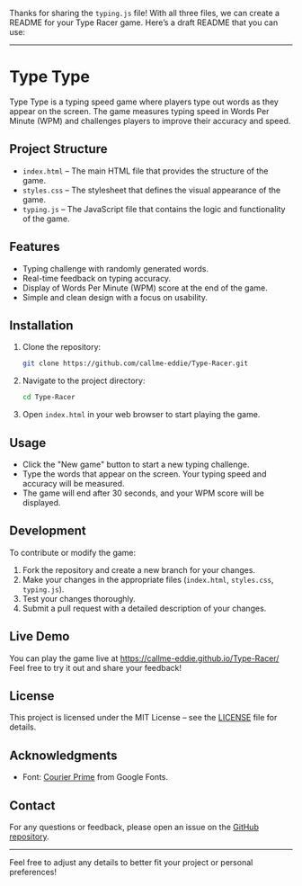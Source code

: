 Thanks for sharing the `typing.js` file! With all three files, we can create a README for your Type Racer game. Here’s a draft README that you can use:

---

# Type Type

Type Type is a typing speed game where players type out words as they appear on the screen. The game measures typing speed in Words Per Minute (WPM) and challenges players to improve their accuracy and speed.

## Project Structure

- `index.html` – The main HTML file that provides the structure of the game.
- `styles.css` – The stylesheet that defines the visual appearance of the game.
- `typing.js` – The JavaScript file that contains the logic and functionality of the game.

## Features

- Typing challenge with randomly generated words.
- Real-time feedback on typing accuracy.
- Display of Words Per Minute (WPM) score at the end of the game.
- Simple and clean design with a focus on usability.

## Installation

1. Clone the repository:

   ```bash
   git clone https://github.com/callme-eddie/Type-Racer.git
   ```

2. Navigate to the project directory:

   ```bash
   cd Type-Racer
   ```

3. Open `index.html` in your web browser to start playing the game.

## Usage

- Click the "New game" button to start a new typing challenge.
- Type the words that appear on the screen. Your typing speed and accuracy will be measured.
- The game will end after 30 seconds, and your WPM score will be displayed.

## Development

To contribute or modify the game:

1. Fork the repository and create a new branch for your changes.
2. Make your changes in the appropriate files (`index.html`, `styles.css`, `typing.js`).
3. Test your changes thoroughly.
4. Submit a pull request with a detailed description of your changes.


## Live Demo

You can play the game live at https://callme-eddie.github.io/Type-Racer/
Feel free to try it out and share your feedback!


## License

This project is licensed under the MIT License – see the [LICENSE](LICENSE) file for details.

## Acknowledgments

- Font: [Courier Prime](https://fonts.google.com/specimen/Courier+Prime) from Google Fonts.

## Contact

For any questions or feedback, please open an issue on the [GitHub repository](https://github.com/callme-eddie/Type-Racer).

---

Feel free to adjust any details to better fit your project or personal preferences!
